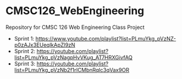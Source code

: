# CMSC126_WebEngineering
Repository for CMSC 126 Web Engineering Class Project

* Sprint 1: https://www.youtube.com/playlist?list=PLmuYkg_pVzNZ-p0zAJx3EUeqlkApZl9zN
* Sprint 2: https://youtube.com/playlist?list=PLmuYkg_pVzNagpHvVKug_AT7HRXGivfAQ
* Sprint 3: https://youtube.com/playlist?list=PLmuYkg_pVzNb2f1rICMbnRqlc3qVax9OR
